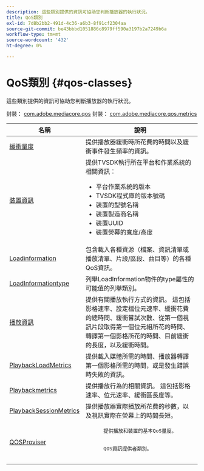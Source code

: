```yaml
---
description: 這些類別提供的資訊可協助您判斷播放器的執行狀況。
title: QoS類別
exl-id: 7d8b2bb2-491d-4c36-a6b3-8f91cf2304aa
source-git-commit: be43bbbd1051886c8979ff590a3197b2a7249b6a
workflow-type: tm+mt
source-wordcount: '432'
ht-degree: 0%

---
```


# QoS類別 {#qos-classes}

這些類別提供的資訊可協助您判斷播放器的執行狀況。

封裝： [com.adobe.mediacore.qos](https://help.adobe.com/en_US/primetime/api/psdk/asdoc-dhls_1.4/com/adobe/mediacore/qos/package-detail.html)  封裝： [com.adobe.mediacore.qos.metrics](https://help.adobe.com/en_US/primetime/api/psdk/asdoc-dhls_1.4/com/adobe/mediacore/qos/metrics/package-detail.html)

<table frame="all" colsep="1" rowsep="1" id="table_2893EFF9755149159A4F94E781C76B6E"> 
 <thead> 
  <tr rowsep="1"> 
   <th colname="1" class="entry"> 名稱 </th> 
   <th colname="2" class="entry"> 說明 </th> 
  </tr> 
 </thead>
 <tbody> 
  <tr rowsep="1"> 
   <td colname="1"><span class="codeph"><a href="https://help.adobe.com/en_US/primetime/api/psdk/asdoc-dhls_1.4/com/adobe/mediacore/qos/metrics/BufferingMetrics.html" format="html" scope="external"> 緩衝量度</a></span> </td> 
   <td colname="2"> 提供播放器緩衝時所花費的時間以及緩衝事件發生頻率的資訊。 </td> 
  </tr> 
  <tr rowsep="1"> 
   <td colname="1"><span class="codeph"><a href="https://help.adobe.com/en_US/primetime/api/psdk/asdoc-dhls_1.4/com/adobe/mediacore/qos/DeviceInformation.html" format="html" scope="external"> 裝置資訊</a></span> </td> 
   <td colname="2">提供TVSDK執行所在平台和作業系統的相關資訊： 
    <ul id="ul_0DE69F3B38E84964AB98DCCD11E5E123"> 
     <li id="li_19B2D1889FCA4B0F8FCB0EE8F87353B2">平台作業系統的版本 </li> 
     <li id="li_CA35F4A48FD34555AC7D7832D5997AD4">TVSDK程式庫的版本號碼 </li> 
     <li id="li_30D38320C2A3440E92C0A477FFFBF9A0">裝置的型號名稱 </li> 
     <li id="li_2D15164B987E405685B96A900EBF041D">裝置製造商名稱 </li> 
     <li id="li_B78485CB9580444DB9694404706BA191">裝置UUID </li> 
     <li id="li_841EA77499B44F0692192F9DE1A798E4">裝置熒幕的寬度/高度 </li> 
    </ul> </td> 
  </tr> 
  <tr rowsep="1"> 
   <td colname="1"><span class="codeph"><a href="https://help.adobe.com/en_US/primetime/api/psdk/asdoc-dhls_1.4/com/adobe/mediacore/qos/LoadInformation.html" format="html" scope="external"> Loadinformation</a></span> </td> 
   <td colname="2"> 包含載入各種資源（檔案、資訊清單或播放清單、片段/區段、曲目等）的各種QoS資訊。 </td> 
  </tr> 
  <tr rowsep="1"> 
   <td colname="1"><span class="codeph"><a href="https://help.adobe.com/en_US/primetime/api/psdk/asdoc-dhls_1.4/com/adobe/mediacore/qos/LoadInformationType.html" format="html" scope="external"> LoadInformationtype</a></span> </td> 
   <td colname="2"> 列舉LoadInformation物件的type屬性的可能值的列舉類別。 </td> 
  </tr> 
  <tr rowsep="1"> 
   <td colname="1"><span class="codeph"><a href="https://help.adobe.com/en_US/primetime/api/psdk/asdoc-dhls_1.4/com/adobe/mediacore/qos/PlaybackInformation.html" format="html" scope="external"> 播放資訊</a></span> </td> 
   <td colname="2"> 提供有關播放執行方式的資訊。 這包括影格速率、設定檔位元速率、緩衝花費的總時間、緩衝嘗試次數、從第一個視訊片段取得第一個位元組所花的時間、轉譯第一個影格所花的時間、目前緩衝的長度，以及緩衝時間。 </td> 
  </tr> 
  <tr rowsep="1"> 
   <td colname="1"><span class="codeph"><a href="https://help.adobe.com/en_US/primetime/api/psdk/asdoc-dhls_1.4/com/adobe/mediacore/qos/metrics/PlaybackLoadMetrics.html" format="html" scope="external"> PlaybackLoadMetrics</a></span> </td> 
   <td colname="2"> 提供載入媒體所需的時間、播放器轉譯第一個影格所需的時間，或是發生錯誤時失敗的資訊。 </td> 
  </tr> 
  <tr rowsep="1"> 
   <td colname="1"><span class="codeph"><a href="https://help.adobe.com/en_US/primetime/api/psdk/asdoc-dhls_1.4/com/adobe/mediacore/qos/metrics/PlaybackMetrics.html" format="html" scope="external"> Playbackmetrics</a></span> </td> 
   <td colname="2"> 提供播放行為的相關資訊。 這包括影格速率、位元速率、緩衝區長度等。 </td> 
  </tr> 
  <tr rowsep="1"> 
   <td colname="1"><span class="codeph"><a href="https://help.adobe.com/en_US/primetime/api/psdk/asdoc-dhls_1.4/com/adobe/mediacore/qos/metrics/PlaybackSessionMetrics.html" format="html" scope="external"> PlaybackSessionMetrics</a></span> </td> 
   <td colname="2"> 提供播放器實際播放所花費的秒數，以及視訊實際在熒幕上的時間長短。 </td> 
  </tr> 
  <tr rowsep="1"> 
   <td colname="1"><span class="codeph"><a href="https://help.adobe.com/en_US/primetime/api/psdk/asdoc-dhls_1.4/com/adobe/mediacore/qos/QOSProvider.html" format="html" scope="external"> QOSProviser</a></span> </td> 
   <td colname="2">
    <pre>
      提供播放和裝置的基本QoS量度。
    </pre>
    <pre>
      QOS資訊提供者類別。
    </pre> </td> 
  </tr> 
 </tbody> 
</table>
